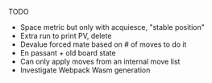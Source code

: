 TODO

- Space metric but only with acquiesce, "stable position"
- Extra run to print PV, delete
- Devalue forced mate based on # of moves to do it
- En passant + old board state
- Can only apply moves from an internal move list 
- Investigate Webpack Wasm generation
